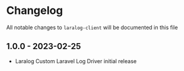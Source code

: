 # Changelog

All notable changes to `laralog-client` will be documented in this file

## 1.0.0 - 2023-02-25

- Laralog Custom Laravel Log Driver initial release
